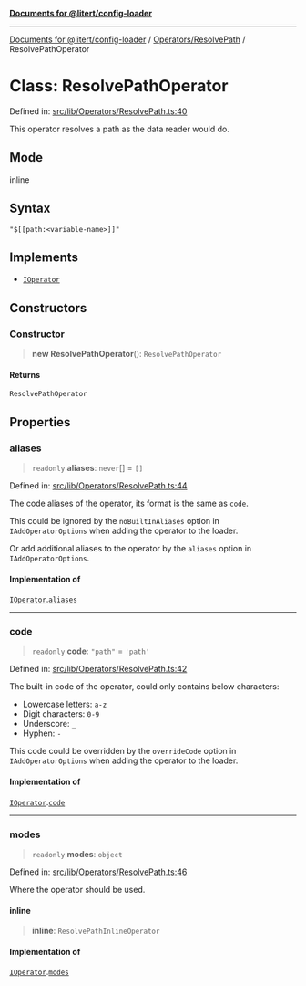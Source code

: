 [**Documents for @litert/config-loader**](../../../README.md)

***

[Documents for @litert/config-loader](../../../README.md) / [Operators/ResolvePath](../README.md) / ResolvePathOperator

# Class: ResolvePathOperator

Defined in: [src/lib/Operators/ResolvePath.ts:40](https://github.com/litert/config-loader.js/blob/master/src/lib/Operators/ResolvePath.ts#L40)

This operator resolves a path as the data reader would do.

## Mode

inline

## Syntax

`"$[[path:<variable-name>]]"`

## Implements

- [`IOperator`](../../../Declaration/interfaces/IOperator.md)

## Constructors

### Constructor

> **new ResolvePathOperator**(): `ResolvePathOperator`

#### Returns

`ResolvePathOperator`

## Properties

### aliases

> `readonly` **aliases**: `never`[] = `[]`

Defined in: [src/lib/Operators/ResolvePath.ts:44](https://github.com/litert/config-loader.js/blob/master/src/lib/Operators/ResolvePath.ts#L44)

The code aliases of the operator, its format is the same as `code`.

This could be ignored by the `noBuiltInAliases` option in `IAddOperatorOptions`
when adding the operator to the loader.

Or add additional aliases to the operator by the `aliases` option in `IAddOperatorOptions`.

#### Implementation of

[`IOperator`](../../../Declaration/interfaces/IOperator.md).[`aliases`](../../../Declaration/interfaces/IOperator.md#aliases)

***

### code

> `readonly` **code**: `"path"` = `'path'`

Defined in: [src/lib/Operators/ResolvePath.ts:42](https://github.com/litert/config-loader.js/blob/master/src/lib/Operators/ResolvePath.ts#L42)

The built-in code of the operator, could only contains below characters:

- Lowercase letters: `a-z`
- Digit characters: `0-9`
- Underscore: `_`
- Hyphen: `-`

This code could be overridden by the `overrideCode` option in `IAddOperatorOptions`
when adding the operator to the loader.

#### Implementation of

[`IOperator`](../../../Declaration/interfaces/IOperator.md).[`code`](../../../Declaration/interfaces/IOperator.md#code)

***

### modes

> `readonly` **modes**: `object`

Defined in: [src/lib/Operators/ResolvePath.ts:46](https://github.com/litert/config-loader.js/blob/master/src/lib/Operators/ResolvePath.ts#L46)

Where the operator should be used.

#### inline

> **inline**: `ResolvePathInlineOperator`

#### Implementation of

[`IOperator`](../../../Declaration/interfaces/IOperator.md).[`modes`](../../../Declaration/interfaces/IOperator.md#modes)
